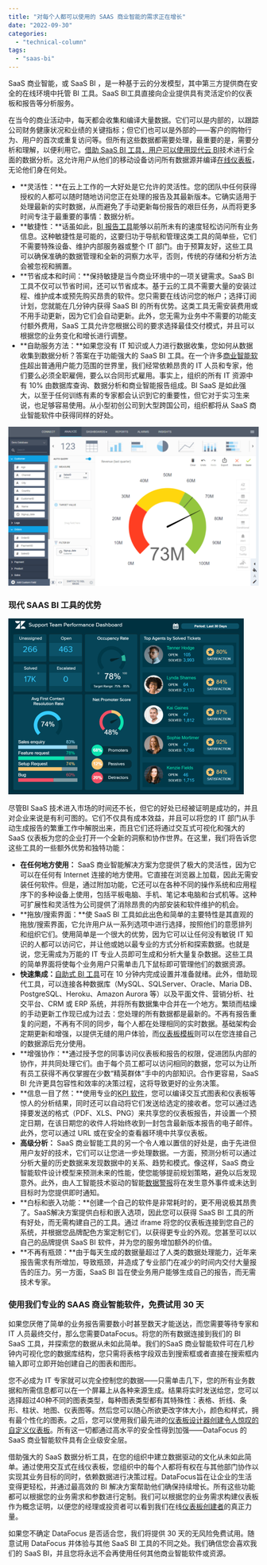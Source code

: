 ```yaml
---
title: "对每个人都可以使用的 SAAS 商业智能的需求正在增长"
date: "2022-09-30"
categories: 
  - "technical-column"
tags: 
  - "saas-bi"
---
```


SaaS 商业智能，或 SaaS BI ，是一种基于云的分发模型，其中第三方提供商在安全的在线环境中托管 BI 工具。SaaS BI工具直接向企业提供具有灵活定价的仪表板和报告等分析服务。

在当今的商业活动中，每天都会收集和编译大量数据。它们可以是内部的，以跟踪公司财务健康状况和业绩的关键指标；但它们也可以是外部的——客户的购物行为、用户的首次或重复访问等。但所有这些数据都需要处理，最重要的是，需要分析和理解，以便利用它。[借助 SaaS BI 工具，用户可以使用现代云 BI](https://www.datafocus.ai/infos/cloud-bi)技术进行全面的数据分析。这允许用户从他们的移动设备访问所有数据源并编译[在线仪表板](https://www.datafocus.ai/infos/online-dashboard)，无论他们身在何处。

- **灵活性：**在云上工作的一大好处是它允许的灵活性。您的团队中任何获得授权的人都可以随时随地访问您正在处理的报告及其最新版本。它确实适用于处理最新的实时数据，从而避免了手动更新每份报告的艰巨任务，从而将更多时间专注于最重要的事情：数据分析。
- **敏捷性：**话虽如此，[BI 报告工具](https://www.datafocus.ai/infos/bi-reporting)能够以前所未有的速度轻松访问所有业务信息。这种敏捷性是可能的，这要归功于导航和管理这类工具的简单些，它们不需要特殊设备、维护内部服务器或整个 IT 部门。由于预算友好，这些工具可以确保准确的数据管理和全新的洞察力水平，否则，传统的存储和分析方法会被忽视和搁置。
- **节省成本和时间：**保持敏捷是当今商业环境中的一项关键需求。SaaS BI 工具不仅可以节省时间，还可以节省成本。基于云的工具不需要大量的安装过程、维护成本或预先购买昂贵的软件。您只需要在线访问您的帐户；选择订阅计划，您就能在几分钟内获得 SaaS BI 的所有优势。这类工具无需安装费用或不用手动更新，因为它们会自动更新。此外，您无需为业务中不需要的功能支付额外费用，SaaS 工具允许您根据公司的要求选择最佳交付模式，并且可以根据您的业务变化和增长进行调整。
- **自助服务方法：**如果您没有 IT 知识或人力进行数据收集，您如何从数据收集到数据分析？答案在于功能强大的 SaaS BI 工具。在一个许多[商业智能软件](https://www.datafocus.ai/infos/best-bi-tools-software-review-list)超出普通用户能力范围的世界里，我们经常依赖昂贵的 IT 人员和专家，他们要么必须全职雇佣，要么以合同形式雇用。事实上，组织的所有 IT 资源中有 10% 由数据库查询、数据分析和商业智能报告组成。BI SaaS 是如此强大，以至于任何训练有素的专家都会认识到它的重要性，但它对于实习生来说，也足够容易使用。从小型初创公司到大型跨国公司，组织都将从 SaaS 商业智能软件中获得同样的好处。

![](images/1664522115-1664519065-blob-png-1024x650.png)

### 现代 SAAS BI 工具的优势

![blob.png](images/1664519069-blob-png.png)

尽管BI SaaS 技术进入市场的时间还不长，但它的好处已经被证明是成功的，并且对企业来说是有利可图的。它们不仅具有成本效益，并且可以将您的 IT 部门从手动生成报告的繁重工作中解脱出来，而且它们还将通过交互式可视化和强大的 SaaS 仪表板为您的企业打开一个全新的洞察和协作世界。在这里，我们将告诉您这些工具的一些额外优势和独特功能：

- **在任何地方使用：** SaaS 商业智能解决方案为您提供了极大的灵活性，因为它可以在任何有 Internet 连接的地方使用。它直接在浏览器上加载，因此无需安装任何软件。但是，通过附加功能，它还可以在各种不同的操作系统和应用程序下的多种设备上使用，包括平板电脑、手机、笔记本电脑和台式机等。这种可扩展性和灵活性为公司提供了消除昂贵的内部安装和软件维护的机会。
- **拖放/搜索界面：**使 SaaS BI 工具如此出色和简单的主要特性是其直观的拖放/搜索界面，它允许用户从一系列选项中进行选择，按照他们的意愿排列和组织它们。使用简单是一个很大的优势，因为它可以让任何没有敏锐 IT 知识的人都可以访问它，并让他或她以最专业的方式分析和探索数据。也就是说，您无需成为万能的 IT 专业人员即可生成和分析大量复杂数据。这些工具的简单界面将使每个业务用户只需单击几下鼠标即可管理他们的数据资源。
- **快速集成：**[自助式 BI 工具](https://www.datafocus.ai/infos/self-service-bi-tools)可在 10 分钟内完成设置并准备就绪。此外，借助现代工具，可以连接各种数据库（MySQL、SQLServer、Oracle、Maria DB、PostgreSQL、Heroku、Amazon Aurora 等）以及平面文件、营销分析、社交平台、CRM 或 ERP 系统，并将所有数据集中合并在一个地方。繁琐而枯燥的手动更新工作现已成为过去：您处理的所有数据都是最新的。不再有报告重复的问题，不再有不同的同步，每个人都在处理相同的实时数据。基础架构会定期更新和增强，以提供无缝的用户体验，而[仪表板模板](https://www.datafocus.ai/infos/dashboard-examples-and-templates)则可以在您连接自己的数据源后充分使用。
- **增强协作：**通过授予您的同事访问仪表板和报告的权限，促进团队内部的协作，并共同处理它们。由于每个员工都可以访问相同的数据，您可以为让所有员工获得不再仅掌握在少数“精英群体”手中的内部知识。合作更容易，SaaS BI 允许更具包容性和效率的决策过程，这将导致更好的业务决策。
- **信息一目了然：**使用专业的[KPI 软件](https://www.datafocus.ai/infos/kpi-dashboard-software)，您可以编译交互式图表和仪表板等惊人的分析结果，同时还可以自动将它们发送给选定的接收者。您可以通过选择要发送的格式（PDF、XLS、PNG）来共享您的仪表板报告，并设置一个预定日期，在该日期您的收件人将始终收到一封包含最新版本报告的电子邮件。此外，您可以通过 URL 或在安全的查看器环境中共享仪表板。
- **高级分析：** SaaS 商业智能工具的另一个令人难以置信的好处是，由于先进但用户友好的技术，它们可以让您进一步处理数据。一方面，预测分析可以通过分析大量的历史数据来发现数据中的关系、趋势和模式。像这样，SaaS 商业智能软件设计模型来预测未来的性能，使您能够提前规划策略，避免以后发现意外。此外，由人工智能技术驱动的智能[数据警报](https://www.datafocus.ai/infos/business-intelligence-data-alerts)将在发生意外事件或未达到目标时为您提供即时通知。
- **白标和嵌入功能：**创建一个自己的软件是非常耗时的，更不用说极其昂贵了。SaaS解决方案提供白标和嵌入选项，因此您可以获得 SaaS BI 工具的所有好处，而无需构建自己的工具。通过 iframe 将您的仪表板连接到您自己的系统，并根据您品牌配色方案定制它们，以获得更专业的外观。您甚至可以以自己的品牌提供 SaaS BI 软件，并为您的服务增加额外的价值。
- **不再有瓶颈：**由于每天生成的数据量超过了人类的数据处理能力，近年来报告需求有所增加，导致瓶颈，并造成了专业部门在减少的时间内交付大量报告的压力。另一方面，SaaS BI 旨在使业务用户能够生成自己的报告，而无需技术专家。

### 使用我们专业的 SAAS 商业智能软件，免费试用 30 天

如果您厌倦了简单的业务报告需要数小时甚至数天才能送达，而您需要等待专家和 IT 人员最终交付，那么您需要DataFocus。将您的所有数据连接到我们的 BI SaaS 工具，并探索您的数据从未如此简单。我们的SaaS 商业智能软件可在几秒钟内可视化您的数据库结构，您只需将表格字段双击到搜索框或者直接在搜索框内输入即可立即开始创建自己的图表和图形。

您不必成为 IT 专家就可以完全控制您的数据——只需单击几下，您的所有业务数据和所需信息都可以在一个屏幕上从各种来源生成。结果将实时发送给您，您可以选择超过40种不同的图表类型，每种图表类型都有其特殊性：表格、折线、条形、柱状、地图、仪表图等。然后您可以随心所欲更改字体大小，颜色和样式，拥有最个性化的图表。之后，您可以使用我们最先进的[仪表板设计器创建令人惊叹的自定义仪表板](https://www.datafocus.ai/infos/dashboard-designer)。所有这一切都通过高水平的安全性得到加强——DataFocus 的 SaaS 商业智能软件具有企业级安全层。

借助强大的 SaaS 数据分析工具，在您的组织中建立数据驱动的文化从未如此简单。通过使用交互式在线仪表板，您组织中的每个人都将有权在与其他部门协作以实现其业务目标的同时，依赖数据进行决策过程。DataFocus旨在让企业的生活变得更轻松，并通过最高效的 BI 解决方案帮助他们确保持续增长。所有这些功能都可以根据您的业务需求和参数进行定制。我们可以根据您的业务需求构建仪表板作为概念证明，以便您的经理或投资者可以看到我们在线[仪表板创建者](https://www.datafocus.ai/infos/dashboard-creator)的真正力量。

如果您不确定 DataFocus 是否适合您，我们将提供 30 天的无风险免费试用。随意试用 DataFocus 并体验与其他 SaaS BI 工具的不同之处。我们确信您会喜欢我们的 SaaS BI，并且您将永远不会再使用任何其他商业智能软件或资源。
